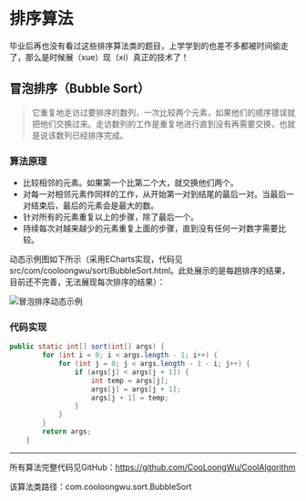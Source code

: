 # 排序算法
毕业后再也没有看过这些排序算法类的题目，上学学到的也差不多都被时间偷走了，那么是时候展（xue）现（xi）真正的技术了！

## 冒泡排序（Bubble Sort）
> 它重复地走访过要排序的数列，一次比较两个元素，如果他们的顺序错误就把他们交换过来。走访数列的工作是重复地进行直到没有再需要交换，也就是说该数列已经排序完成。

### 算法原理
- 比较相邻的元素。如果第一个比第二个大，就交换他们两个。
- 对每一对相邻元素作同样的工作，从开始第一对到结尾的最后一对。当最后一对结束后，最后的元素会是最大的数。
- 针对所有的元素重复以上的步骤，除了最后一个。
- 持续每次对越来越少的元素重复上面的步骤，直到没有任何一对数字需要比较。

动态示例图如下所示（采用ECharts实现，代码见src/com/cooloongwu/sort/BubbleSort.html。此处展示的是每趟排序的结果，目前还不完善，无法展现每次排序的结果）：

![冒泡排序动态示例](http://img.blog.csdn.net/20170523151904537?watermark/2/text/aHR0cDovL2Jsb2cuY3Nkbi5uZXQvdTAxMDk3NjIxMw==/font/5a6L5L2T/fontsize/400/fill/I0JBQkFCMA==/dissolve/70/gravity/SouthEast)

### 代码实现
```java
public static int[] sort(int[] args) {
        for (int i = 0; i < args.length - 1; i++) {
            for (int j = 0; j < args.length - 1 - i; j++) {
                if (args[j] < args[j + 1]) {
                    int temp = args[j];
                    args[j] = args[j + 1];
                    args[j + 1] = temp;
                }
            }
        }
        return args;
    }
```


------
所有算法完整代码见GitHub：https://github.com/CooLoongWu/CoolAlgorithm

该算法类路径：com.cooloongwu.sort.BubbleSort
